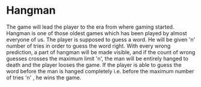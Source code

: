 # Hangman
The game will lead the player to the era from where gaming started. Hangman is one of those oldest games which has been played by almost everyone of us. The player is supposed to guess a word. He will be given 'n' number of tries in order to guess the word right. With every wrong prediction, a part of hangman will be made visible, and if the count of wrong guesses crosses the maximum limit 'n', the man will be entirely hanged to death and the player looses the game. If the player is able to guess the word before the man is hanged completely i.e. before the maximum number of tries 'n' , he wins the game.

